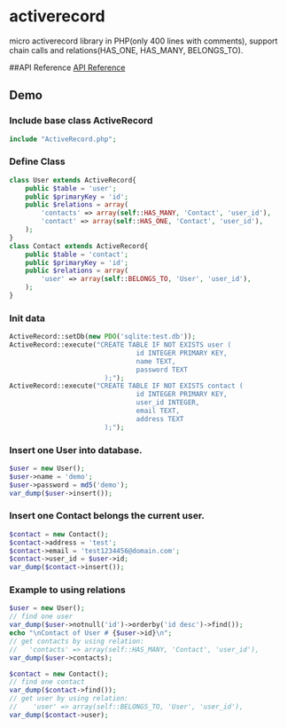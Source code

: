 # activerecord
micro activerecord library in PHP(only 400 lines with comments), support chain calls and relations(HAS_ONE, HAS_MANY, BELONGS_TO).

##API Reference
[API Reference](http://lloydzhou.github.io/activerecord/)

## Demo
### Include base class ActiveRecord
```php
include "ActiveRecord.php";
```
### Define Class
```php
class User extends ActiveRecord{
	public $table = 'user';
	public $primaryKey = 'id';
	public $relations = array(
		'contacts' => array(self::HAS_MANY, 'Contact', 'user_id'),
		'contact' => array(self::HAS_ONE, 'Contact', 'user_id'),
	);
}
class Contact extends ActiveRecord{
	public $table = 'contact';
	public $primaryKey = 'id';
	public $relations = array(
		'user' => array(self::BELONGS_TO, 'User', 'user_id'),
	);
}
```
### Init data
```php
ActiveRecord::setDb(new PDO('sqlite:test.db'));
ActiveRecord::execute("CREATE TABLE IF NOT EXISTS user (
                                id INTEGER PRIMARY KEY, 
                                name TEXT, 
                                password TEXT 
                        );");
ActiveRecord::execute("CREATE TABLE IF NOT EXISTS contact (
                                id INTEGER PRIMARY KEY, 
                                user_id INTEGER, 
                                email TEXT,
                                address TEXT
                        );");
```
### Insert one User into database.
```php
$user = new User();
$user->name = 'demo';
$user->password = md5('demo');
var_dump($user->insert());
```
### Insert one Contact belongs the current user.
```php
$contact = new Contact();
$contact->address = 'test';
$contact->email = 'test1234456@domain.com';
$contact->user_id = $user->id;
var_dump($contact->insert());
```
### Example to using relations 
```php
$user = new User();
// find one user
var_dump($user->notnull('id')->orderby('id desc')->find());
echo "\nContact of User # {$user->id}\n";
// get contacts by using relation:
//   'contacts' => array(self::HAS_MANY, 'Contact', 'user_id'),
var_dump($user->contacts);

$contact = new Contact();
// find one contact
var_dump($contact->find());
// get user by using relation:
//    'user' => array(self::BELONGS_TO, 'User', 'user_id'),
var_dump($contact->user);
```

